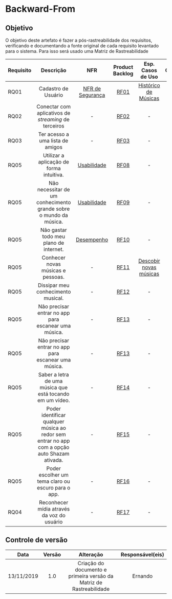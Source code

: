 # Backward-From

## Objetivo

O objetivo deste artefato é fazer a pós-rastreabilidade dos requisitos, verificando e documentando a fonte original de cada requisito levantado para o sistema. Para isso será usado uma Matriz de Rastreabilidade

| Requisito | Descrição | NFR |Product Backlog | Esp. Casos de Uso | Cenário | Léxico | MoSCoW | First Things First | Instrospecção | Análise de Protocolo/Observação | Questionário | Rich Picture | Brainstorming |
| :-------- | :-------: | :-: | :-------------: | :---------------: | :-----: | :----: | :----: | :----------------: | :-----------: | :---------------------: | :----------: | :----------: | :-----------: |
| RQ01 | Cadastro de Usuário |  [NFR de Segurança](../modelagem/NFR#NFR-de-Segurança) | [RF01](../modelagem/backlog#Product-Backlog) | [Histórico de Músicas](../modelagem/especificacao_dcu#Histórico-de-músicas) | [C2](../modelagem/cenarios#C2) | [Login](../modelagem/lexicos) | [RF01](../modelagem/backlog) | - | - | - | - | - | - |
| RQ02 | Conectar com aplicativos de _streaming_ de terceiros | - | [RF02](../modelagem/backlog#Product-Backlog) | - | [C9](../modelagem/cenarios#C9) | [Compartilhar](../modelagem/lexicos) | [RF02](../modelagem/backlog) | [Compartilhamento de músicas](../priorizacao/firstThingFirst) | [US05](../elicitacao/introspeccao) |  [RF04 Observação](../elicitacao/observacao#Requisitos-Funcionais) | - | [Rich Pictures](../pre-rastreabilidade/rich-pictures/index) | [RF12](../elicitacao/brainstorming#Requisitos-Funcionais) |
| RQ03 | Ter acesso a uma lista de amigos | - | [RF03](../modelagem/backlog#Product-Backlog) | - | - | - | [RF03](../modelagem/backlog) | - | - |  - | - | - | - |
| RQ05 | Utilizar a aplicação de forma intuitiva.	| [Usabilidade](https://requisitos-de-software.github.io/2019.2-Shazam/modelagem/NFR/#NFR%20de%20Usabilidade) | [RF08](../modelagem/backlog#Product-Backlog) | - | - | - | [RF08](../modelagem/backlog) | - | - | - | - | - | - |
| RQ05 | Não necessitar de um conhecimento grande sobre o mundo da música. | [Usabilidade](https://requisitos-de-software.github.io/2019.2-Shazam/modelagem/NFR/#NFR%20de%20Usabilidade) | [RF09](../modelagem/backlog#Product-Backlog) | - | - | - | [RF09](../modelagem/backlog) | - | - | - | - | - | - |
| RQ05 | Não gastar todo meu plano de internet.	| [Desempenho](https://requisitos-de-software.github.io/2019.2-Shazam/modelagem/NFR/#NFR%20de%20Desempenho) | [RF10](../modelagem/backlog#Product-Backlog) | - | - | - | [RF12](../modelagem/backlog) | - | - | - | - | - |  -|
| RQ05 | Conhecer novas músicas e pessoas. | - | [RF11](../modelagem/backlog#Product-Backlog) | [Descobir novas músicas](https://requisitos-de-software.github.io/2019.2-Shazam/modelagem/especificacao_dcu/##Descobrir%20novas%20músicas) | - | [L03](https://requisitos-de-software.github.io/2019.2-Shazam/modelagem/lexicos/#Léxicos) | [RF12](../modelagem/backlog) | - | [US04](https://requisitos-de-software.github.io/2019.2-Shazam/elicitacao/introspeccao/#User%20Stories) | - | - | - | [RF11](https://requisitos-de-software.github.io/2019.2-Shazam/elicitacao/brainstorming/##Requisitos%20Funcionais) |
| RQ05 | Dissipar meu conhecimento musical.	| - | [RF12](../modelagem/backlog#Product-Backlog) | - | [C9](https://requisitos-de-software.github.io/2019.2-Shazam/modelagem/cenarios/#C9) | [L03](https://requisitos-de-software.github.io/2019.2-Shazam/modelagem/lexicos/#Léxicos) | [RF12](../modelagem/backlog) | - | [US06](https://requisitos-de-software.github.io/2019.2-Shazam/elicitacao/introspeccao/#User%20Stories) | - | - | [V1](https://requisitos-de-software.github.io/2019.2-Shazam/pre-rastreabilidade/rich-pictures/##Versão1) | [RF04](https://requisitos-de-software.github.io/2019.2-Shazam/elicitacao/brainstorming/##Requisitos%20Funcionais) |
| RQ05 | Não precisar entrar no app para escanear uma música. | - | [RF13](../modelagem/backlog#Product-Backlog) | - | - | - | [RF13](../modelagem/backlog) | - | - |  - | - | - | [RF14](https://requisitos-de-software.github.io/2019.2-Shazam/elicitacao/brainstorming/#Requisitos%20Funcionais) |
| RQ05 | Não precisar entrar no app para escanear uma música.	| - | [RF13](../modelagem/backlog#Product-Backlog) | - | - | - | [RF13](../modelagem/backlog) | - | - | - | - | - | - |
| RQ05 | Saber a letra de uma música que está tocando em um vídeo. | - | [RF14](../modelagem/backlog#Product-Backlog) | - | - | - | [RF14](../modelagem/backlog) | - | - | - | - | - | - |
| RQ05 | Poder identificar qualquer música ao redor sem entrar no app com a opção auto Shazam ativada. | - | [RF15](../modelagem/backlog#Product-Backlog) | - | - | - | [RF15](../modelagem/backlog) | - | - |  - | - | - | [RF14](https://requisitos-de-software.github.io/2019.2-Shazam/elicitacao/brainstorming/#Requisitos%20Funcionais) |
| RQ05 | Poder escolher um tema claro ou escuro para o app.	| - | [RF16](../modelagem/backlog#Product-Backlog) | - | - | - | [RF16](../modelagem/backlog) | - | - |  - | - | - | - |
| RQ04 | Reconhecer mídia através da voz do usuário	| - | [RF17](../modelagem/backlog#Product-Backlog) | - | - | - | [RF17](../modelagem/backlog) | - | - |  - | - | - | - |

## Controle de versão

|Data|Versão|Alteração|Responsável(eis)|
|:--:|:----:|:-------:|:---:|
| 13/11/2019 | 1.0 | Criação do documento e primeira versão da Matriz de Rastreabilidade | Ernando | 
